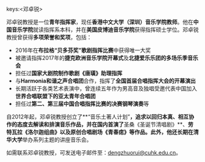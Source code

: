 keys:<邓卓锐>


邓卓锐教授是一位**青年指挥家**，现任**香港中文大学（深圳）音乐学院教师**。他在**中国音乐学院**就读指挥系本科，并在**美国皮博迪音乐学院**获得指挥硕士学位。邓卓锐教授曾获得**多项荣誉和奖项**，包括：

- 2016年在**布拉格“贝多芬奖”歌剧指挥比赛**中获得唯一大奖
- 被邀请指挥2017年的**捷克欧洲音乐学院开幕式**及**北捷爱乐乐团的多场乐季音乐会**
- 担任过**国家大剧院制作歌剧《唐璜》助理指挥**
- 与**Harmonia和谐之声合唱团**合作，指挥了**全国首届合唱指挥大会的开幕演出**
- 长期活跃于各类艺术表演中，曾连续五年作为男高音及独唱受邀代表中国加入**世界合唱联盟下的亚太青年合唱团**
- 担任过**第二、第三届中国合唱指挥比赛的决赛钢琴演奏**等

自2012年起，邓卓锐教授创立了**“音乐土著人计划”**，追求以回归本真、相互协作的态度去解读和排演音乐作品，并在国内首演了**圣桑《圣诞节清唱剧》**、**劳特瓦拉《洛尔迦组曲》**以及**原创合唱剧场《青春痣》**等作品。此外，他还长期在**清华大学**举办系列主题的讲座音乐会。

如需联系邓卓锐教授，可发送电子邮件至：dengzhuorui@cuhk.edu.cn。